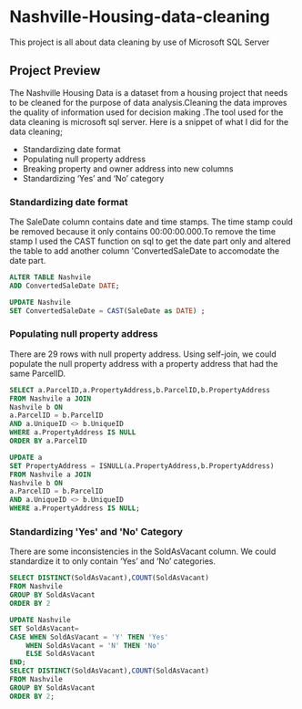 # Nashville-Housing-data-cleaning
This project is all about data cleaning by use of Microsoft SQL Server
## Project Preview
The Nashville Housing Data is a dataset from a housing project that needs to be cleaned for the purpose of data analysis.Cleaning the data improves the quality of information used for decision making .The tool used for the data cleaning is microsoft sql server.
Here is a snippet of  what I did for the data cleaning;

  - Standardizing date format
  - Populating null property address
  - Breaking property and owner address into new columns
  - Standardizing ‘Yes’ and ‘No’ category
### Standardizing date format
The SaleDate column contains date and time stamps. The time stamp could be removed because it only contains 00:00:00.000.To remove the time stamp I used the CAST function on sql to get the date part only and altered the table to add another column 'ConvertedSaleDate to accomodate the date part.

```sql
ALTER TABLE Nashvile
ADD ConvertedSaleDate DATE;

UPDATE Nashvile
SET ConvertedSaleDate = CAST(SaleDate as DATE) ;
```
### Populating null property address
There are 29 rows with null property address.
Using self-join, we could populate the null property address with a property address that had the same ParcelID.
```sql
SELECT a.ParcelID,a.PropertyAddress,b.ParcelID,b.PropertyAddress
FROM Nashvile a JOIN 
Nashvile b ON 
a.ParcelID = b.ParcelID
AND a.UniqueID <> b.UniqueID
WHERE a.PropertyAddress IS NULL
ORDER BY a.ParcelID

UPDATE a
SET PropertyAddress = ISNULL(a.PropertyAddress,b.PropertyAddress)
FROM Nashvile a JOIN 
Nashvile b ON 
a.ParcelID = b.ParcelID
AND a.UniqueID <> b.UniqueID
WHERE a.PropertyAddress IS NULL;
```
### Standardizing 'Yes' and 'No' Category
There are some inconsistencies in the SoldAsVacant column. We could standardize it to only contain ‘Yes’ and ‘No’ categories.
```sql
SELECT DISTINCT(SoldAsVacant),COUNT(SoldAsVacant)
FROM Nashvile
GROUP BY SoldAsVacant
ORDER BY 2

UPDATE Nashvile
SET SoldAsVacant=
CASE WHEN SoldAsVacant = 'Y' THEN 'Yes'
	WHEN SoldAsVacant = 'N' THEN 'No'
	ELSE SoldAsVacant
END;
SELECT DISTINCT(SoldAsVacant),COUNT(SoldAsVacant)
FROM Nashvile
GROUP BY SoldAsVacant
ORDER BY 2;
```


